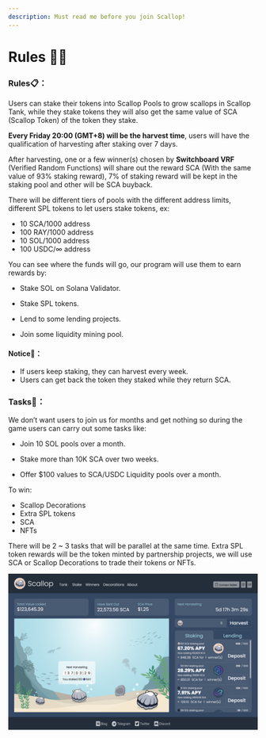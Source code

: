 ```yaml
---
description: Must read me before you join Scallop!
---
```


# Rules 👩‍🏫

### Rules📋**：**

Users can stake their tokens into Scallop Pools to grow scallops in Scallop Tank, while they stake tokens they will also get the same value of SCA \(Scallop Token\) of the token they stake. 

**Every Friday 20:00 \(GMT+8\) will be the harvest time**, users will have the qualification of harvesting after staking over 7 days.

After harvesting, one or a few winner\(s\) chosen by **Switchboard VRF** \(Verified Random Functions\) will share out the reward SCA \(With the same value of 93% staking reward\), 7% of staking reward will be kept in the staking pool and other will be SCA buyback.


There will be different tiers of pools with the different address limits, different SPL tokens to let users stake tokens, ex:

* 10 SCA/1000 address
* 100 RAY/1000 address
* 10 SOL/1000 address
* 100 USDC/∞ address

You can see where the funds will go, our program will use them to earn rewards by:

* Stake SOL on Solana Validator.
* 
  Stake SPL tokens.

* 
  Lend to some lending projects.

* 
  Join some liquidity mining pool.

#### Notice🔎**：**

* If users keep staking, they can harvest every week.
* 
  Users can get back the token they staked while they return SCA.

### **Tasks**🏅**：**



We don’t want users to join us for months and get nothing so during the game users can carry out some tasks like:

* Join 10 SOL pools over a month.
* 
  Stake more than 10K SCA over two weeks.

* 
  Offer $100 values to SCA/USDC Liquidity pools over a month.

To win:

* Scallop Decorations
* Extra SPL tokens
* SCA
* NFTs



There will be 2 ~ 3 tasks that will be parallel at the same time. Extra SPL token rewards will be the token minted by partnership projects, we will use SCA or Scallop Decorations to trade their tokens or NFTs.



![](.gitbook/assets/image%20%2817%29.png)

  




